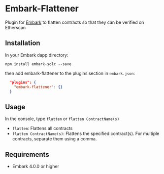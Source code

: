 Embark-Flattener
======

Plugin for [Embark](https://github.com/embark-framework/embark) to flatten contracts so that they can be verified on Etherscan

## Installation


In your Embark dapp directory:

```npm install embark-solc --save```

then add embark-flattener to the plugins section in `embark.json`:

```Json
  "plugins": {
    "embark-flattener": {}
  }
```

## Usage

In the console, type `flatten` or `flatten ContractName(s)`

- `flatten`: Flattens all contracts
- `flatten ContractName(s)`: Flattens the specified contract(s). For multiple contracts, separate them using a comma.

## Requirements

- Embark 4.0.0 or higher


